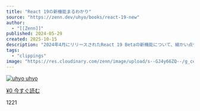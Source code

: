 ```yaml
---
title: "React 19の新機能まるわかり"
source: "https://zenn.dev/uhyo/books/react-19-new"
author:
  - "[[Zenn]]"
published: 2024-05-29
created: 2025-10-15
description: "2024年4月にリリースされたReact 19 Betaの新機能について、細かい点やポイントを解説します。"
tags:
  - "clippings"
image: "https://res.cloudinary.com/zenn/image/upload/s--GJ4y66ZQ--/g_center%2Ch_280%2Cl_fetch:aHR0cHM6Ly9zdG9yYWdlLmdvb2dsZWFwaXMuY29tL3plbm4tdXNlci11cGxvYWQvYm9va19jb3Zlci9iYzU0MTk0MDFlLmpwZw==%2Cw_200/v1627283836/default/og-base-book_yz4z02.jpg?_a=BACAGSGT"
---
```

[![uhyo](https://storage.googleapis.com/zenn-user-upload/avatar/5cb1e02e4d.jpeg) uhyo](https://zenn.dev/uhyo)

[¥0 今すぐ読む](https://zenn.dev/uhyo/books/react-19-new/viewer/actions)

1221